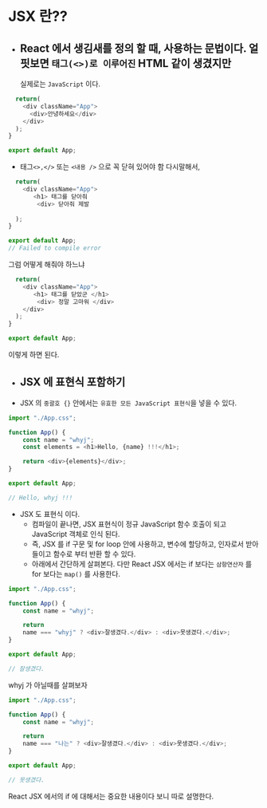 # JSX 란??
- ## React 에서 생김새를 정의 할 때, 사용하는 문법이다. 얼핏보면 `태그(<>)로 이루어진` HTML 같이 생겼지만  
  실제로는 `JavaScript` 이다.
```javascript
  return(
    <div className="App">
      <div>안녕하세요</div>
    </div>
  );
}

export default App;
```
- 태그`<>,</>` 또는 `<내용 />` 으로 꼭 닫혀 있어야 함 다시말해서,
```javascript
  return(
    <div className="App">
       <h1> 태그를 닫아줘
        <div> 닫아줘 제발
        
  );
}

export default App;
// Failed to compile error
```
그럼 어떻게 해줘야 하느냐
```javascript
  return(
    <div className="App">
       <h1> 태그를 닫았군 </h1>
        <div> 정말 고마워 </div>
    </div>
  );
}

export default App;
```
이렇게 하면 된다.

- ## JSX 에 표현식 포함하기
- JSX 의 `중괄호 {}`  안에서는 `유효한 모든 JavaScript 표현식`을 넣을 수 있다.
```javascript
import "./App.css";

function App() {
    const name = "whyj";
    const elements = <h1>Hello, {name} !!!</h1>;

    return <div>{elements}</div>;
}

export default App;

// Hello, whyj !!!
```
  - JSX 도 표현식 이다.
       - 컴파일이 끝나면, JSX 표현식이 정규 JavaScript 함수 호출이 되고 JavaScript 객체로 인식 된다.
       - 즉, JSX 를 if 구문 및 for loop 안에 사용하고, 변수에 할당하고, 인자로서 받아들이고 함수로 부터 반환 할 수 있다.
       - 아래에서 간단하게 살펴본다. 다만 React JSX 에서는 if 보다는 `삼항연산자` 를 for 보다는 `map()` 를 사용한다.
```javascript
import "./App.css";

function App() {
    const name = "whyj";

    return 
    name === "whyj" ? <div>잘생겼다.</div> : <div>못생겼다.</div>;
}

export default App;

// 잘생겼다.
```
whyj 가 아닐때를 살펴보자
```javascript
import "./App.css";

function App() {
    const name = "whyj";

    return 
    name === "나는" ? <div>잘생겼다.</div> : <div>못생겼다.</div>;
}

export default App;

// 못생겼다.
```
React JSX 에서의 if 에 대해서는 중요한 내용이다 보니 따로 설명한다.  
